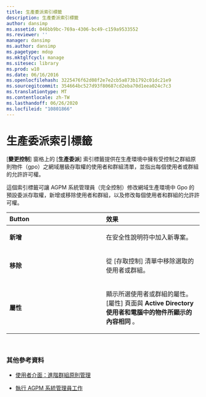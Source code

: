 ```yaml
---
title: 生產委派索引標籤
description: 生產委派索引標籤
author: dansimp
ms.assetid: 046bb9bc-769a-4306-bc49-c159a9533552
ms.reviewer: ''
manager: dansimp
ms.author: dansimp
ms.pagetype: mdop
ms.mktglfcycl: manage
ms.sitesec: library
ms.prod: w10
ms.date: 06/16/2016
ms.openlocfilehash: 3225476f62d08f2e7e2cb5a873b1792c01dc21e9
ms.sourcegitcommit: 354664bc527d93f80687cd2eba70d1eea024c7c3
ms.translationtype: MT
ms.contentlocale: zh-TW
ms.lasthandoff: 06/26/2020
ms.locfileid: "10801866"
---
```

# 生產委派索引標籤


[**變更控制**] 窗格上的 [**生產委派**] 索引標籤提供在生產環境中擁有受控制之群組原則物件（gpo）之網域層級存取權的使用者和群組清單，並指出每個使用者或群組的允許許可權。

這個索引標籤可讓 AGPM 系統管理員（完全控制）修改網域生產環境中 Gpo 的預設委派存取權，新增或移除使用者和群組，以及修改每個使用者和群組的允許許可權。

<table>
<colgroup>
<col width="50%" />
<col width="50%" />
</colgroup>
<thead>
<tr class="header">
<th align="left">Button</th>
<th align="left">效果</th>
</tr>
</thead>
<tbody>
<tr class="odd">
<td align="left"><p><strong>新增</strong></p></td>
<td align="left"><p>在安全性說明符中加入新專案。</p></td>
</tr>
<tr class="even">
<td align="left"><p><strong>移除</strong></p></td>
<td align="left"><p>從 [存取控制] 清單中移除選取的使用者或群組。</p></td>
</tr>
<tr class="odd">
<td align="left"><p><strong>屬性</strong></p></td>
<td align="left"><p>顯示所選使用者或群組的屬性。 [屬性] 頁面與 <strong> Active Directory 使用者和電腦中的物件所顯示的內容相同 </strong> 。</p></td>
</tr>
</tbody>
</table>

 

### 其他參考資料

-   [使用者介面：進階群組原則管理](user-interface-advanced-group-policy-management-agpm40.md)

-   [執行 AGPM 系統管理員工作](performing-agpm-administrator-tasks-agpm40.md)

 

 





